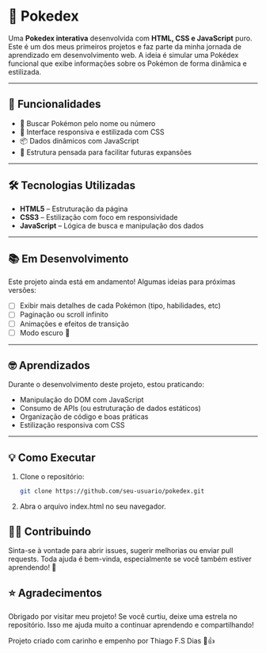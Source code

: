 # 📘 Pokedex

Uma **Pokedex interativa** desenvolvida com **HTML, CSS e JavaScript** puro. Este é um dos meus primeiros projetos e faz parte da minha jornada de aprendizado em desenvolvimento web. 
A ideia é simular uma Pokédex funcional que exibe informações sobre os Pokémon de forma dinâmica e estilizada.

---

## 🚀 Funcionalidades

- 🔎 Buscar Pokémon pelo nome ou número
- 🎨 Interface responsiva e estilizada com CSS
- 📦 Dados dinâmicos com JavaScript
- 🧠 Estrutura pensada para facilitar futuras expansões

---

## 🛠️ Tecnologias Utilizadas

- **HTML5** – Estruturação da página
- **CSS3** – Estilização com foco em responsividade
- **JavaScript** – Lógica de busca e manipulação dos dados

---

## 📚 Em Desenvolvimento

Este projeto ainda está em andamento! Algumas ideias para próximas versões:

- [ ] Exibir mais detalhes de cada Pokémon (tipo, habilidades, etc)
- [ ] Paginação ou scroll infinito
- [ ] Animações e efeitos de transição
- [ ] Modo escuro 🌙

---

## 🤓 Aprendizados

Durante o desenvolvimento deste projeto, estou praticando:

- Manipulação do DOM com JavaScript
- Consumo de APIs (ou estruturação de dados estáticos)
- Organização de código e boas práticas
- Estilização responsiva com CSS

---

## 💡 Como Executar

1. Clone o repositório:
   ```bash
   git clone https://github.com/seu-usuario/pokedex.git
2. Abra o arquivo index.html no seu navegador.

## 🙋‍♂️ Contribuindo

Sinta-se à vontade para abrir issues, sugerir melhorias ou enviar pull requests. Toda ajuda é bem-vinda, especialmente se você também estiver aprendendo! 🥷

## ⭐ Agradecimentos

Obrigado por visitar meu projeto! Se você curtiu, deixe uma estrela no repositório. Isso me ajuda muito a continuar aprendendo e compartilhando!

Projeto criado com carinho e empenho por Thiago F.S Dias 🤟👍
